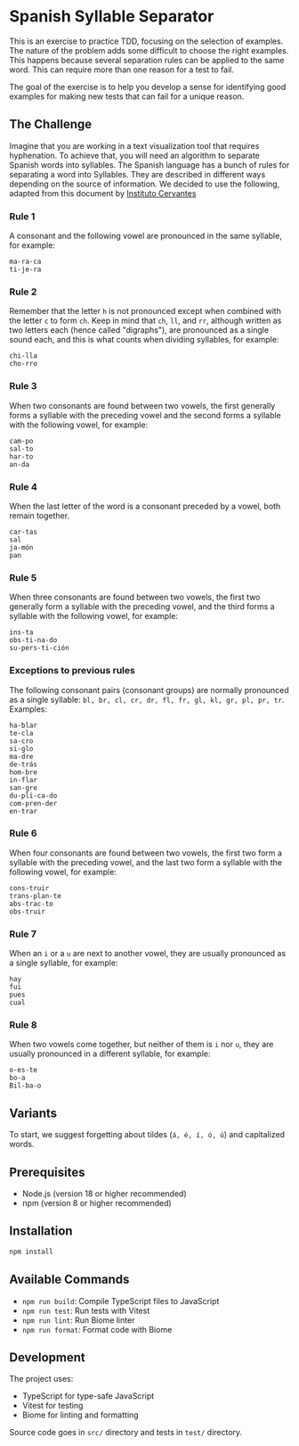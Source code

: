 # Spanish Syllable Separator

This is an exercise to practice TDD, focusing on the selection of examples. The nature of the problem adds some difficult to choose the right examples. This happens because several separation rules can be applied to the same word. This can require more than one reason for a test to fail.

The goal of the exercise is to help you develop a sense for identifying good examples for making new tests that can fail for a unique reason.

## The Challenge

Imagine that you are working in a text visualization tool that requires hyphenation. To achieve that, you will need an algorithm to separate Spanish words into syllables.
The Spanish language has a bunch of rules for separating a word into Syllables. They are described in different ways depending on the source of information. We decided to use the following, adapted from this document by [Instituto Cervantes](https://cvc.cervantes.es/aula/didactired/anteriores/octubre_08/06102008_05.htm)

### Rule 1

A consonant and the following vowel are pronounced in the same syllable, for example:

```
ma-ra-ca
ti-je-ra
```

### Rule 2

Remember that the letter `h` is not pronounced except when combined with the letter `c` to form `ch`. Keep in mind that `ch`, `ll`, and `rr`, although written as two letters each (hence called "digraphs"), are pronounced as a single sound each, and this is what counts when dividing syllables, for example:

```
chi-lla
cho-rro
```

### Rule 3

When two consonants are found between two vowels, the first generally forms a syllable with the preceding vowel and the second forms a syllable with the following vowel, for example:

```
cam-po
sal-to
har-to
an-da
```

### Rule 4

When the last letter of the word is a consonant preceded by a vowel, both remain together.

```
car-tas
sal
ja-món
pan
```

### Rule 5

When three consonants are found between two vowels, the first two generally form a syllable with the preceding vowel, and the third forms a syllable with the following vowel, for example:

```
ins-ta
obs-ti-na-do
su-pers-ti-ción
```

### Exceptions to previous rules

The following consonant pairs (consonant groups) are normally pronounced as a single syllable: `bl, br, cl, cr, dr, fl, fr, gl, kl, gr, pl, pr, tr`. Examples:

```
ha-blar
te-cla
sa-cro
si-glo
ma-dre
de-trás
hom-bre
in-flar
san-gre
du-pli-ca-do
com-pren-der
en-trar
```

### Rule 6

When four consonants are found between two vowels, the first two form a syllable with the preceding vowel, and the last two form a syllable with the following vowel, for example:

```
cons-truir
trans-plan-te
abs-trac-to
obs-truir
```

### Rule 7

When an `i` or a `u` are next to another vowel, they are usually pronounced as a single syllable, for example:

```
hay 
fui
pues
cual
```

### Rule 8

When two vowels come together, but neither of them is `i` nor `u`, they are usually pronounced in a different syllable, for example: 

```
o-es-te
bo-a
Bil-ba-o
```

## Variants

To start, we suggest forgetting about tildes (`á, é, í, ó, ú`) and capitalized words.

## Prerequisites

- Node.js (version 18 or higher recommended)
- npm (version 8 or higher recommended)

## Installation

```bash
npm install
```

## Available Commands

- `npm run build`: Compile TypeScript files to JavaScript
- `npm run test`: Run tests with Vitest
- `npm run lint`: Run Biome linter
- `npm run format`: Format code with Biome

## Development

The project uses:
- TypeScript for type-safe JavaScript
- Vitest for testing
- Biome for linting and formatting

Source code goes in `src/` directory and tests in `test/` directory.
